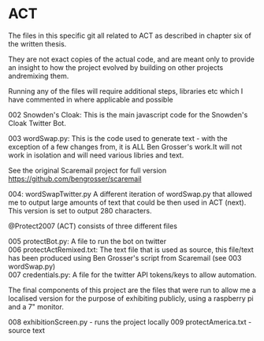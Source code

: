 # ACT

The files in this specific git all related to ACT as described in chapter six of the written thesis. 

They are not exact copies of the actual code, and are meant only to provide an insight to how the project evolved by building on other projects andremixing them.

Running any of the files will require additional steps, libraries etc which I have commented in where applicable and possible 

002 Snowden's Cloak: 
This is the main javascript code for the Snowden's Cloak Twitter Bot. 

003 wordSwap.py: 
This is the code used to generate text - with the exception of a few changes from, it is ALL Ben Grosser's work.It will not work in isolation and will need various libries and text.

See the original Scaremail project for full version https://github.com/bengrosser/scaremail

004: wordSwapTwitter.py 
A different iteration of wordSwap.py that allowed me to output large amounts of text that could be then used in ACT (next). This version is set to output 280 characters.

@Protect2007 (ACT) consists of three different files 

005 protectBot.py:
A file to run the bot on twitter  
006 protectActRemixed.txt:
The text file that is used as source, this file/text has been produced using Ben Grosser's script from Scaremail (see 003 wordSwap.py)  
007 credentials.py:
A file for the twitter API tokens/keys to allow automation. 

The final components of this project are the files that were run to allow me a localised version for the purpose of exhibiting publicly, using a raspberry pi and a 7" monitor. 

008 exhibitionScreen.py - runs the project locally 
009 protectAmerica.txt - source text  
 

